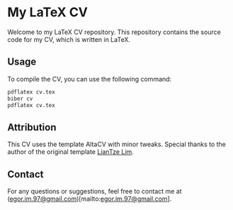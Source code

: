 # My LaTeX CV

Welcome to my LaTeX CV repository. This repository contains the source code for my CV, which is written in LaTeX.

## Usage

To compile the CV, you can use the following command:

```sh
pdflatex cv.tex
biber cv
pdflatex cv.tex
```

## Attribution

This CV uses the template AltaCV with minor tweaks. Special thanks to the author of the original template [LianTze Lim](https://github.com/liantze).

## Contact

For any questions or suggestions, feel free to contact me at (egor.im.97@gmail.com)[mailto:egor.im.97@gmail.com].